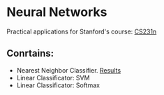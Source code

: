 # Neural Networks
Practical applications for Stanford's course: [CS231n](http://cs231n.github.io/)

## Conrtains:
* Nearest Neighbor Classifier. [Results](https://github.com/Dmitry94/Neural_Networks/blob/master/NN.md)
* Linear Classificator: SVM
* Linear Classificator: Softmax
